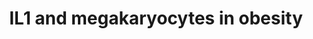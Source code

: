 ---
annotations:
- id: DOID:654
  parent: disease of metabolism
  type: Disease Ontology
  value: overnutrition
- id: PW:0000540
  parent: disease pathway
  type: Pathway Ontology
  value: obesity pathway
- id: DOID:9970
  parent: disease of metabolism
  type: Disease Ontology
  value: obesity
- id: PW:0000883
  parent: regulatory pathway
  type: Pathway Ontology
  value: interleukin-1 signaling pathway
authors:
- Khanspers
- MaintBot
- MirellaKalafati
- Jmelius
- AMTan
- Susan
- Egonw
citedin:
- link: PMC8287703
  title: 'Transcriptomic changes in peripheral blood mononuclear cells with weight
    loss: systematic literature review and primary data synthesis (2021)'
- link: PMC7929374
  title: Identification of biomarkers and pathways for the SARS-CoV-2 infections that
    make complexities in pulmonary arterial hypertension patients (2021)
- link: PMC7665362
  title: Network-based identification genetic effect of SARS-CoV-2 infections to Idiopathic
    pulmonary fibrosis (IPF) patients (2020)
- link: PMC5372268
  title: 24h-gene variation effect of combined bevacizumab/erlotinib in advanced non-squamous
    non-small cell lung cancer using exon array blood profiling (2017)
- link: 10.1016/j.humgen.2022.201135
  title: In silico transcriptional analysis of asymptomatic and severe COVID-19 patients
    reveals the susceptibility of severe patients to other comorbidities and non-viral
    pathological conditions (2023)
communities:
- Diseases
- ExRNA
description: Schematic of the effects of interleukin (IL)1-beta/IL1R1 on megakaryocyte
  and platelet function. A high fat diet will cause megakaryocytes to produce platelets
  with an increase in both inflammatory and thrombotic genes.  IL1-beta in circulation
  as a result of increased body weight will bind IL1R1 on megakaryocytes. This interaction
  leads to the activation of the nuclear factor (NF)kB, PI3K/Akt, and mitogen activated
  protein kinase (MAPK) (ERK and p38) pathways. As a result, there is an increase
  in megakarycoyte maturation, including increased adhesion, increases in ploidy,
  and increases in mRNA production of inflammatory and thrombotic genes. IL1-beta
  can also bind IL1R1 on platelets and either enhance aggregation induced by agonists
  or promote adhesion and heterotypic aggregate formation.  Some of the data used
  to create the pathway was generated in mouse (noted in pathway), however the pathway
  represents human homologs of those genes.  Proteins on this pathway have targeted
  assays available via the [https://assays.cancer.gov/available_assays?wp_id=WP2865
  CPTAC Assay Portal]
last-edited: 2022-01-11
ndex: 127cdd25-8b66-11eb-9e72-0ac135e8bacf
organisms:
- Homo sapiens
redirect_from:
- /index.php/Pathway:WP2865
- /instance/WP2865
- /instance/WP2865_r123108
revision: r123108
schema-jsonld:
- '@context': https://schema.org/
  '@id': https://wikipathways.github.io/pathways/WP2865.html
  '@type': Dataset
  creator:
    '@type': Organization
    name: WikiPathways
  description: Schematic of the effects of interleukin (IL)1-beta/IL1R1 on megakaryocyte
    and platelet function. A high fat diet will cause megakaryocytes to produce platelets
    with an increase in both inflammatory and thrombotic genes.  IL1-beta in circulation
    as a result of increased body weight will bind IL1R1 on megakaryocytes. This interaction
    leads to the activation of the nuclear factor (NF)kB, PI3K/Akt, and mitogen activated
    protein kinase (MAPK) (ERK and p38) pathways. As a result, there is an increase
    in megakarycoyte maturation, including increased adhesion, increases in ploidy,
    and increases in mRNA production of inflammatory and thrombotic genes. IL1-beta
    can also bind IL1R1 on platelets and either enhance aggregation induced by agonists
    or promote adhesion and heterotypic aggregate formation.  Some of the data used
    to create the pathway was generated in mouse (noted in pathway), however the pathway
    represents human homologs of those genes.  Proteins on this pathway have targeted
    assays available via the [https://assays.cancer.gov/available_assays?wp_id=WP2865
    CPTAC Assay Portal]
  keywords:
  - CCL2
  - CCR3
  - FCER1A
  - HBEGF
  - ICAM1
  - IFNG
  - IL18
  - IL1B
  - IL1R1
  - IRAK1
  - MMP9
  - MYD88
  - NFKB1
  - NLRP3
  - PAR1
  - PIK3CA
  - PLA2G7
  - S100A9
  - SELENBP1
  - TIMP1
  - TIMP2
  - TLR1
  - TLR2
  - Thrombin
  license: CC0
  name: IL1 and megakaryocytes in obesity
seo: CreativeWork
title: IL1 and megakaryocytes in obesity
wpid: WP2865
---